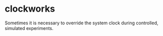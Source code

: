 # clockworks
Sometimes it is necessary to override the system clock during controlled, simulated experiments.
